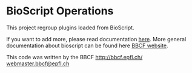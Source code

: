 BioScript Operations
====================
This project regroup plugins loaded from BioScript.

If you want to add more, please read documentation [here](http://bbcf.epfl.ch/plugins).
More general documentation about bioscript can be found here [BBCF website](http://bbcf.epfl.ch/bs/).


 This code was written by the BBCF
 http://bbcf.epfl.ch/              
 webmaster.bbcf@epfl.ch            
